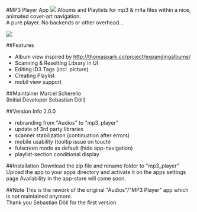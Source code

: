 #MP3 Player App
![](https://github.com/z000ao8q/screenshots/blob/master/Audioplayer_icon.png)
Albums and Playlists for mp3 & m4a files within a nice, animated cover-art navigation.<br>
A pure player. No backends or other overhead...

![](https://github.com/z000ao8q/screenshots/blob/master/mp3_player.png)


##Features
- Album view inspired by http://thomaspark.co/project/expandingalbums/ 
- Scanning & Resetting Library in UI
- Editing ID3 Tags (incl. picture)
- Creating Playlist
- mobil view support

##Maintainer
Marcel Scherello<br>
(Initial Developer Sebastian Döll)

##Version Info
2.0.0
- rebranding from "Audios" to "mp3_player"
- update of 3rd party libraries
- scanner stabilization (continuation after errors)
- mobile usability (tooltip issue on touch)
- fulscreen mode as default (hide app-navigation)
- playlist-section conditional display

##Installation
Download the zip file and rename folder to "mp3_player"<br>
Upload the app to your apps directory and activate it on the apps settings page
Availability in the app-store will come soon.

##Note
This is the rework of the original "Audios"/"MP3 Player" app which is not maintained anymore. <br>
Thank you Sebastian Döll for the first version
